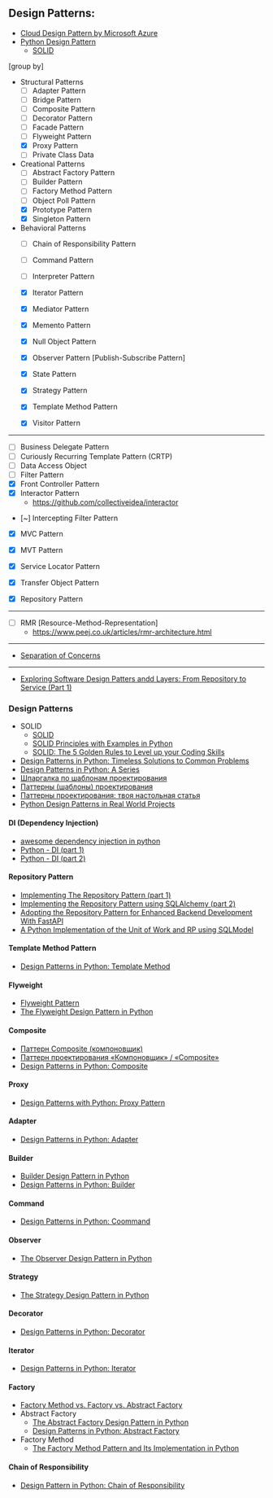 ## Design Patterns:

- [Cloud Design Pattern by Microsoft Azure](https://learn.microsoft.com/en-us/azure/architecture/patterns/)
- [Python Design Pattern](https://github.com/uunnxx/python-design-pattern)
    - [SOLID](https://github.com/uunnxx/python-design-pattern/tree/main/SOLID)



[group by]
- Structural Patterns
    - [ ] Adapter Pattern
    - [ ] Bridge Pattern
    - [ ] Composite Pattern
    - [ ] Decorator Pattern
    - [ ] Facade Pattern
    - [ ] Flyweight Pattern
    - [x] Proxy Pattern
    - [ ] Private Class Data
- Creational Patterns
    - [ ] Abstract Factory Pattern
    - [ ] Builder Pattern
    - [ ] Factory Method Pattern
    - [ ] Object Poll Pattern
    - [x] Prototype Pattern
    - [x] Singleton Pattern
- Behavioral Patterns
    - [ ] Chain of Responsibility Pattern
    - [ ] Command Pattern
    - [ ] Interpreter Pattern
    - [x] Iterator Pattern
    - [x] Mediator Pattern
    - [x] Memento Pattern
    - [x] Null Object Pattern
    - [x] Observer Pattern [Publish-Subscribe Pattern]
    - [x] State Pattern
    - [x] Strategy Pattern
    - [x] Template Method Pattern
    - [x] Visitor Pattern


-------------------------------------------------------------------------------
- [ ] Business Delegate Pattern
- [ ] Curiously Recurring Template Pattern (CRTP)
- [ ] Data Access Object
- [ ] Filter Pattern
- [x] Front Controller Pattern
- [x] Interactor Pattern
    - https://github.com/collectiveidea/interactor
- [~] Intercepting Filter Pattern
- [x] MVC Pattern
- [x] MVT Pattern
- [x] Service Locator Pattern
- [x] Transfer Object Pattern
- [x] Repository Pattern


-------------------------------------------------------------------------------

- [ ] RMR [Resource-Method-Representation]
    - https://www.peej.co.uk/articles/rmr-architecture.html

-------------------------------------------------------------------------------

- [Separation of Concerns](https://en.wikipedia.org/wiki/Separation_of_concerns)


-------------------------------------------------------------------------------



- [Exploring Software Design Patters andd Layers: From Repository to Service (Part 1)](https://medium.com/@saverio3107/exploring-software-design-patterns-and-layers-from-repository-to-service-part-1-57a7c4bdd6a)


### Design Patterns

- SOLID
    - [SOLID](https://en.wikipedia.org/wiki/SOLID)
    - [SOLID Principles with Examples in Python](https://medium.com/@pavel.loginov.dev/solid-principles-with-examples-in-python-e907c2291d8)
    - [SOLID: The 5 Golden Rules to Level up your Coding Skills](https://dev.to/idanref/solid-the-5-golden-rules-to-level-up-your-coding-skills-2p82)
- [Design Patterns in Python: Timeless Solutions to Common Problems](https://scriptserpent.carlosrojas.dev/design-patterns-in-python-timeless-solutions-to-common-problems-a22605c65bf8)
- [Design Patterns in Python: A Series](https://medium.com/@amirm.lavasani/design-patterns-in-python-a-series-f502b7804ae5)
- [Шпаргалка по шаблонам проектирования](https://habr.com/ru/articles/210288/)
- [Паттерны (шаблоны) проектирования](https://makedev.org/patterns/index.html)
- [Паттерны проектирования: твоя настольная статья](https://proglib.io/p/patterny-proektirovaniya-tvoya-nastolnaya-statya-2019-10-27)
- [Python Design Patterns in Real World Projects](https://python.plainenglish.io/python-design-patterns-in-real-world-projects-%EF%B8%8F-ffedfe30330b)


#### DI (Dependency Injection)
- [awesome dependency injection in python](https://github.com/sfermigier/awesome-dependency-injection-in-python)
- [Python - DI (part 1)](https://snir-orlanczyk.medium.com/python-di-dependency-injection-710edc054e93)
- [Python - DI (part 2)](https://snir-orlanczyk.medium.com/python-di-dependency-injection-part-2-containers-c621f4311d55)

#### Repository Pattern
- [Implementing The Repository Pattern (part 1)](https://dddinpython.com/index.php/2022/09/23/implementing-the-repository-pattern/)
- [Implementing the Repository Pattern using SQLAlchemy (part 2)](https://dddinpython.com/index.php/2022/11/09/implementing-the-repository-pattern-using-sqlalchemy/)
- [Adopting the Repository Pattern for Enhanced Backend Development With FastAPI](https://hackernoon.com/adopting-the-repository-pattern-for-enhanced-backend-development-with-fastapi)
- [A Python Implementation of the Unit of Work and RP using SQLModel](https://dev.to/manukanne/a-python-implementation-of-the-unit-of-work-and-repository-design-pattern-using-sqlmodel-3mb5)



#### Template Method Pattern
- [Design Patterns in Python: Template Method](https://medium.com/@amirm.lavasani/design-patterns-in-python-template-method-1b76fb561c4a)


#### Flyweight
- [Flyweight Pattern](https://en.wikipedia.org/wiki/Flyweight_pattern)
- [The Flyweight Design Pattern in Python](https://medium.com/@fhuseynov803/the-flyweight-design-pattern-in-python-4c2b0c7fe298)


#### Composite
- [Паттерн Composite (компоновщик)](http://cpp-reference.ru/patterns/structural-patterns/composite/)
- [Паттерн проектирования «Компоновщик» / «Composite»](https://habr.com/ru/articles/85166/)
- [Design Patterns in Python: Composite](https://medium.com/@amirm.lavasani/design-patterns-in-python-composite-09eba144f65e)


#### Proxy
- [Design Patterns with Python: Proxy Pattern](https://levelup.gitconnected.com/design-patterns-with-python-proxy-pattern-870e5f090d1a)


#### Adapter
- [Design Patterns in Python: Adapter](https://medium.com/@amirm.lavasani/design-patterns-in-python-adapter-58eb7cc11474)


#### Builder
- [Builder Design Pattern in Python](https://medium.com/@dilip.voleti/builder-design-pattern-62b4e0729408)
- [Design Patterns in Python: Builder](https://medium.com/@amirm.lavasani/design-patterns-in-python-builder-0732552324b1)


#### Command
- [Design Patterns in Python: Coommand](https://medium.com/@amirm.lavasani/design-patterns-in-python-command-cc47fec57d54)


#### Observer
- [The Observer Design Pattern in Python](https://medium.com/@fhuseynov803/the-observer-design-pattern-in-python-ade5eddde787)


#### Strategy
- [The Strategy Design Pattern in Python](https://medium.com/@fhuseynov803/the-strategy-design-pattern-in-python-dc4dddc03026)


#### Decorator
- [Design Patterns in Python: Decorator](https://medium.com/@amirm.lavasani/design-patterns-in-python-decorator-c882c0db6501)


#### Iterator
- [Design Patterns in Python: Iterator](https://medium.com/@amirm.lavasani/design-patterns-in-python-iterator-2d3e9917f930)


#### Factory
- [Factory Method vs. Factory vs. Abstract Factory](https://www.baeldung.com/cs/factory-method-vs-factory-vs-abstract-factory)
- Abstract Factory
    - [The Abstract Factory Design Pattern in Python](https://medium.com/@fhuseynov803/the-abstract-factory-design-pattern-in-python-b32acdb70857)
    - [Design Patterns in Python: Abstract Factory](https://medium.com/@amirm.lavasani/design-patterns-in-python-abstract-factory-2dcae06e5d29)
- Factory Method
    - [The Factory Method Pattern and Its Implementation in Python](https://realpython.com/factory-method-python/)


#### Chain of Responsibility
- [Design Pattern in Python: Chain of Responsibility](https://medium.com/@amirm.lavasani/design-patterns-in-python-chain-of-responsibility-cc22bb241b41)





